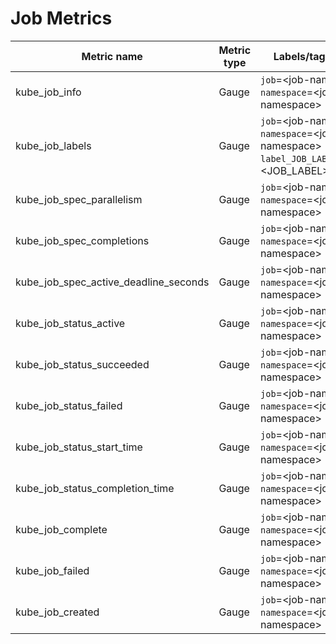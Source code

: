 # Job Metrics

| Metric name| Metric type | Labels/tags | Status |
| ---------- | ----------- | ----------- | ----------- |
| kube_job_info | Gauge | `job`=&lt;job-name&gt; <br> `namespace`=&lt;job-namespace&gt; | STABLE |
| kube_job_labels | Gauge | `job`=&lt;job-name&gt; <br> `namespace`=&lt;job-namespace&gt; <br> `label_JOB_LABEL`=&lt;JOB_LABEL&gt;  | STABLE |
| kube_job_spec_parallelism | Gauge | `job`=&lt;job-name&gt; <br> `namespace`=&lt;job-namespace&gt; | STABLE |
| kube_job_spec_completions | Gauge | `job`=&lt;job-name&gt; <br> `namespace`=&lt;job-namespace&gt; | STABLE |
| kube_job_spec_active_deadline_seconds | Gauge | `job`=&lt;job-name&gt; <br> `namespace`=&lt;job-namespace&gt; | STABLE |
| kube_job_status_active | Gauge | `job`=&lt;job-name&gt; <br> `namespace`=&lt;job-namespace&gt; | STABLE |
| kube_job_status_succeeded | Gauge | `job`=&lt;job-name&gt; <br> `namespace`=&lt;job-namespace&gt; | STABLE |
| kube_job_status_failed | Gauge | `job`=&lt;job-name&gt; <br> `namespace`=&lt;job-namespace&gt; | STABLE |
| kube_job_status_start_time | Gauge | `job`=&lt;job-name&gt; <br> `namespace`=&lt;job-namespace&gt; | STABLE |
| kube_job_status_completion_time | Gauge | `job`=&lt;job-name&gt; <br> `namespace`=&lt;job-namespace&gt; | STABLE |
| kube_job_complete | Gauge | `job`=&lt;job-name&gt; <br> `namespace`=&lt;job-namespace&gt; | STABLE |
| kube_job_failed | Gauge | `job`=&lt;job-name&gt; <br> `namespace`=&lt;job-namespace&gt; | STABLE |
| kube_job_created | Gauge | `job`=&lt;job-name&gt; <br> `namespace`=&lt;job-namespace&gt; | STABLE |
